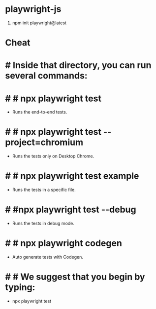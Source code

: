 # playwright-js
1. npm init playwright@latest



# Cheat
# #  Inside that directory, you can run several commands:
# # # npx playwright test
- Runs the end-to-end tests.
# # # npx playwright test --project=chromium
- Runs the tests only on Desktop Chrome.
# # # npx playwright test example
- Runs the tests in a specific file.
# # #npx playwright test --debug
- Runs the tests in debug mode.
# # # npx playwright codegen
- Auto generate tests with Codegen.
# # # We suggest that you begin by typing:
- npx playwright test

